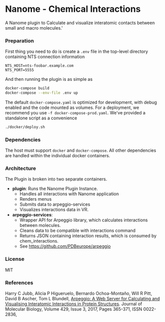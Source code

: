 # Nanome - Chemical Interactions

A Nanome plugin to Calculate and visualize interatomic contacts between small and macro molecules.'

### Preparation

First thing you need to do is create a `.env` file in the top-level directory containing NTS connection information

```
NTS_HOST=nts-foobar.example.com
NTS_PORT=5555
``` 

And then running the plugin is as simple as
```sh
docker-compose build
docker-compose --env-file .env up
```
The default `docker-compose.yaml` is optimized for development, with debug enabled and the code mounted as volumes. For a deployment, we recommend you use `-f docker-compose-prod.yaml`. We've provided a standalone script as a convenience
```sh
./docker/deploy.sh
```

### Dependencies
The host must support `docker` and `docker-compose`. All other dependencies are handled within the individual docker containers.

### Architecture
The Plugin is broken into two separate containers.
- **plugin**: Runs the Nanome Plugin Instance.
  - Handles all interactions with Nanome application
  - Renders menus
  - Submits data to arpeggio-services
  - Visualizes interactions data in VR.
- **arpeggio-services**:
  - Wrapper API for Arpeggio library, which calculates interactions between molecules.
  - Cleans data to be compatible with interactions command
  - Returns JSON containing interaction results, which is consumed by chem_interactions.
  - See https://github.com/PDBeurope/arpeggio

### License
MIT

### References
Harry C Jubb, Alicia P Higueruelo, Bernardo Ochoa-Montaño, Will R Pitt, David B Ascher, Tom L Blundell,
[Arpeggio: A Web Server for Calculating and Visualising Interatomic Interactions in Protein Structures](https://doi.org/10.1016/j.jmb.2016.12.004). Journal of Molecular Biology, Volume 429, Issue 3, 2017, Pages 365-371, ISSN 0022-2836,
